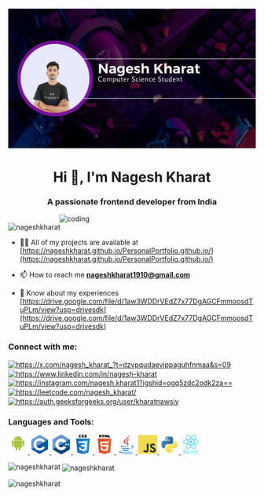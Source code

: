 ![logo](https://github.com/nageshkharat/nageshkharat/blob/main/Purple%20Modern%20Gaming%20Youtube%20Banner.png)
<h1 align="center">Hi 👋, I'm Nagesh Kharat</h1>
<h3 align="center">A passionate frontend developer from India</h3>

<img align="right" alt="coding" width="400" src="https://www.google.com/url?sa=i&url=https%3A%2F%2Fwww.linkedin.com%2Fpulse%2Fhow-can-developer-improve-skill-developing-mahim-hossain&psig=AOvVaw3pv-R_viaVF0aXKVPClsS_&ust=1702132927321000&source=images&cd=vfe&opi=89978449&ved=0CBEQjRxqFwoTCMDAjp6KgIMDFQAAAAAdAAAAABAD">

<p align="left"> <img src="https://komarev.com/ghpvc/?username=nageshkharat&label=Profile%20views&color=0e75b6&style=flat" alt="nageshkharat" /> </p>

- 👨‍💻 All of my projects are available at [https://nageshkharat.github.io/PersonalPortfolio.github.io/](https://nageshkharat.github.io/PersonalPortfolio.github.io/)

- 📫 How to reach me **nageshkharat1910@gmail.com**

- 📄 Know about my experiences [https://drive.google.com/file/d/1aw3WDDrVEdZ7x77DgAGCFmmoosdTuPLm/view?usp=drivesdk](https://drive.google.com/file/d/1aw3WDDrVEdZ7x77DgAGCFmmoosdTuPLm/view?usp=drivesdk)

<h3 align="left">Connect with me:</h3>
<p align="left">
<a href="https://twitter.com/https://x.com/nagesh_kharat_?t=dzvpqudaevippaguhfnmaa&s=09" target="blank"><img align="center" src="https://raw.githubusercontent.com/rahuldkjain/github-profile-readme-generator/master/src/images/icons/Social/twitter.svg" alt="https://x.com/nagesh_kharat_?t=dzvpqudaevippaguhfnmaa&s=09" height="30" width="40" /></a>
<a href="https://linkedin.com/in/https://www.linkedin.com/in/nagesh-kharat" target="blank"><img align="center" src="https://raw.githubusercontent.com/rahuldkjain/github-profile-readme-generator/master/src/images/icons/Social/linked-in-alt.svg" alt="https://www.linkedin.com/in/nagesh-kharat" height="30" width="40" /></a>
<a href="https://instagram.com/https://instagram.com/nagesh.kharat1?igshid=ogq5zdc2odk2za==" target="blank"><img align="center" src="https://raw.githubusercontent.com/rahuldkjain/github-profile-readme-generator/master/src/images/icons/Social/instagram.svg" alt="https://instagram.com/nagesh.kharat1?igshid=ogq5zdc2odk2za==" height="30" width="40" /></a>
<a href="https://www.leetcode.com/https://leetcode.com/nagesh_kharat/" target="blank"><img align="center" src="https://raw.githubusercontent.com/rahuldkjain/github-profile-readme-generator/master/src/images/icons/Social/leet-code.svg" alt="https://leetcode.com/nagesh_kharat/" height="30" width="40" /></a>
<a href="https://auth.geeksforgeeks.org/user/kharatnawsiy" target="blank"><img align="center" src="https://raw.githubusercontent.com/rahuldkjain/github-profile-readme-generator/master/src/images/icons/Social/leet-code.svg" alt="https://auth.geeksforgeeks.org/user/kharatnawsiy" height="30" width="40" /></a>
</p>

<h3 align="left">Languages and Tools:</h3>
<p align="left"> <a href="https://developer.android.com" target="_blank" rel="noreferrer"> <img src="https://raw.githubusercontent.com/devicons/devicon/master/icons/android/android-original-wordmark.svg" alt="android" width="40" height="40"/> </a> <a href="https://www.cprogramming.com/" target="_blank" rel="noreferrer"> <img src="https://raw.githubusercontent.com/devicons/devicon/master/icons/c/c-original.svg" alt="c" width="40" height="40"/> </a> <a href="https://www.w3schools.com/cpp/" target="_blank" rel="noreferrer"> <img src="https://raw.githubusercontent.com/devicons/devicon/master/icons/cplusplus/cplusplus-original.svg" alt="cplusplus" width="40" height="40"/> </a> <a href="https://www.w3schools.com/css/" target="_blank" rel="noreferrer"> <img src="https://raw.githubusercontent.com/devicons/devicon/master/icons/css3/css3-original-wordmark.svg" alt="css3" width="40" height="40"/> </a> <a href="https://www.w3.org/html/" target="_blank" rel="noreferrer"> <img src="https://raw.githubusercontent.com/devicons/devicon/master/icons/html5/html5-original-wordmark.svg" alt="html5" width="40" height="40"/> </a> <a href="https://www.java.com" target="_blank" rel="noreferrer"> <img src="https://raw.githubusercontent.com/devicons/devicon/master/icons/java/java-original.svg" alt="java" width="40" height="40"/> </a> <a href="https://developer.mozilla.org/en-US/docs/Web/JavaScript" target="_blank" rel="noreferrer"> <img src="https://raw.githubusercontent.com/devicons/devicon/master/icons/javascript/javascript-original.svg" alt="javascript" width="40" height="40"/> </a> <a href="https://www.python.org" target="_blank" rel="noreferrer"> <img src="https://raw.githubusercontent.com/devicons/devicon/master/icons/python/python-original.svg" alt="python" width="40" height="40"/> </a> <a href="https://reactjs.org/" target="_blank" rel="noreferrer"> <img src="https://raw.githubusercontent.com/devicons/devicon/master/icons/react/react-original-wordmark.svg" alt="react" width="40" height="40"/> </a> </p>

<p><img align="left" src="https://github-readme-stats.vercel.app/api/top-langs?username=nageshkharat&show_icons=true&locale=en&layout=compact" alt="nageshkharat" /></p>

<p>&nbsp;<img align="center" src="https://github-readme-stats.vercel.app/api?username=nageshkharat&show_icons=true&locale=en" alt="nageshkharat" /></p>

<p><img align="center" src="https://github-readme-streak-stats.herokuapp.com/?user=nageshkharat&" alt="nageshkharat" /></p>

